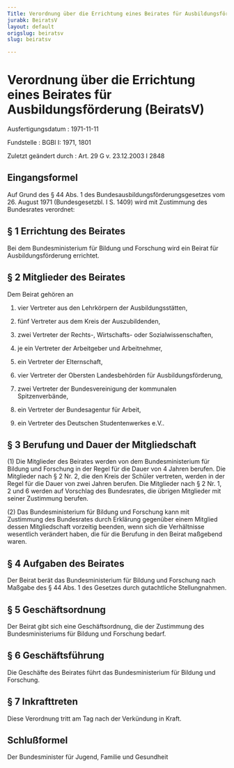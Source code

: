 ```yaml
---
Title: Verordnung über die Errichtung eines Beirates für Ausbildungsförderung
jurabk: BeiratsV
layout: default
origslug: beiratsv
slug: beiratsv

---
```


# Verordnung über die Errichtung eines Beirates für Ausbildungsförderung (BeiratsV)

Ausfertigungsdatum
:   1971-11-11

Fundstelle
:   BGBl I: 1971, 1801

Zuletzt geändert durch
:   Art. 29 G v. 23.12.2003 I 2848

## Eingangsformel

Auf Grund des § 44 Abs. 1 des Bundesausbildungsförderungsgesetzes vom
26\. August 1971 (Bundesgesetzbl. I S. 1409) wird mit Zustimmung des
Bundesrates verordnet:

## § 1 Errichtung des Beirates

Bei dem Bundesministerium für Bildung und Forschung wird ein Beirat
für Ausbildungsförderung errichtet.

## § 2 Mitglieder des Beirates

Dem Beirat gehören an

1.  vier Vertreter aus den Lehrkörpern der Ausbildungsstätten,


2.  fünf Vertreter aus dem Kreis der Auszubildenden,


3.  zwei Vertreter der Rechts-, Wirtschafts- oder Sozialwissenschaften,


4.  je ein Vertreter der Arbeitgeber und Arbeitnehmer,


5.  ein Vertreter der Elternschaft,


6.  vier Vertreter der Obersten Landesbehörden für Ausbildungsförderung,


7.  zwei Vertreter der Bundesvereinigung der kommunalen Spitzenverbände,


8.  ein Vertreter der Bundesagentur für Arbeit,


9.  ein Vertreter des Deutschen Studentenwerkes e.V..

## § 3 Berufung und Dauer der Mitgliedschaft

(1) Die Mitglieder des Beirates werden von dem Bundesministerium für
Bildung und Forschung in der Regel für die Dauer von 4 Jahren berufen.
Die Mitglieder nach § 2 Nr. 2, die den Kreis der Schüler vertreten,
werden in der Regel für die Dauer von zwei Jahren berufen. Die
Mitglieder nach § 2 Nr. 1, 2 und 6 werden auf Vorschlag des
Bundesrates, die übrigen Mitglieder mit seiner Zustimmung berufen.

(2) Das Bundesministerium für Bildung und Forschung kann mit
Zustimmung des Bundesrates durch Erklärung gegenüber einem Mitglied
dessen Mitgliedschaft vorzeitig beenden, wenn sich die Verhältnisse
wesentlich verändert haben, die für die Berufung in den Beirat
maßgebend waren.

## § 4 Aufgaben des Beirates

Der Beirat berät das Bundesministerium für Bildung und Forschung nach
Maßgabe des § 44 Abs. 1 des Gesetzes durch gutachtliche
Stellungnahmen.

## § 5 Geschäftsordnung

Der Beirat gibt sich eine Geschäftsordnung, die der Zustimmung des
Bundesministeriums für Bildung und Forschung bedarf.

## § 6 Geschäftsführung

Die Geschäfte des Beirates führt das Bundesministerium für Bildung und
Forschung.

## § 7 Inkrafttreten

Diese Verordnung tritt am Tag nach der Verkündung in Kraft.

## Schlußformel

Der Bundesminister für Jugend, Familie und Gesundheit

